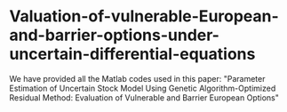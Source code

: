 # Valuation-of-vulnerable-European-and-barrier-options-under-uncertain-differential-equations
We have provided all the Matlab codes used in this paper: "Parameter Estimation of Uncertain Stock Model Using Genetic Algorithm-Optimized Residual Method: Evaluation of Vulnerable and Barrier European Options"

